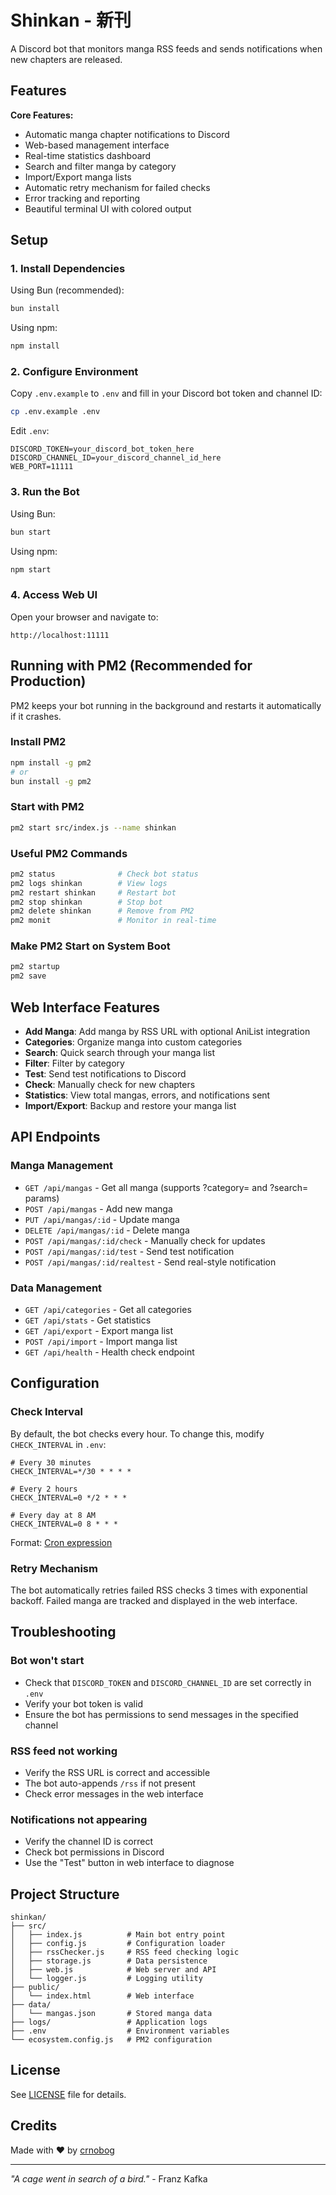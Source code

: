 # Shinkan - 新刊

A Discord bot that monitors manga RSS feeds and sends notifications when new chapters are released.

## Features

**Core Features:**
- Automatic manga chapter notifications to Discord
- Web-based management interface
- Real-time statistics dashboard
- Search and filter manga by category
- Import/Export manga lists
- Automatic retry mechanism for failed checks
- Error tracking and reporting
- Beautiful terminal UI with colored output

## Setup

### 1. Install Dependencies

Using Bun (recommended):
```bash
bun install
```

Using npm:
```bash
npm install
```

### 2. Configure Environment

Copy `.env.example` to `.env` and fill in your Discord bot token and channel ID:
```bash
cp .env.example .env
```

Edit `.env`:
```env
DISCORD_TOKEN=your_discord_bot_token_here
DISCORD_CHANNEL_ID=your_discord_channel_id_here
WEB_PORT=11111
```

### 3. Run the Bot

Using Bun:
```bash
bun start
```

Using npm:
```bash
npm start
```

### 4. Access Web UI

Open your browser and navigate to:
```
http://localhost:11111
```

## Running with PM2 (Recommended for Production)

PM2 keeps your bot running in the background and restarts it automatically if it crashes.

### Install PM2
```bash
npm install -g pm2
# or
bun install -g pm2
```

### Start with PM2
```bash
pm2 start src/index.js --name shinkan
```

### Useful PM2 Commands
```bash
pm2 status              # Check bot status
pm2 logs shinkan        # View logs
pm2 restart shinkan     # Restart bot
pm2 stop shinkan        # Stop bot
pm2 delete shinkan      # Remove from PM2
pm2 monit               # Monitor in real-time
```

### Make PM2 Start on System Boot
```bash
pm2 startup
pm2 save
```

## Web Interface Features

- **Add Manga**: Add manga by RSS URL with optional AniList integration
- **Categories**: Organize manga into custom categories
- **Search**: Quick search through your manga list
- **Filter**: Filter by category
- **Test**: Send test notifications to Discord
- **Check**: Manually check for new chapters
- **Statistics**: View total mangas, errors, and notifications sent
- **Import/Export**: Backup and restore your manga list

## API Endpoints

### Manga Management
- `GET /api/mangas` - Get all manga (supports ?category= and ?search= params)
- `POST /api/mangas` - Add new manga
- `PUT /api/mangas/:id` - Update manga
- `DELETE /api/mangas/:id` - Delete manga
- `POST /api/mangas/:id/check` - Manually check for updates
- `POST /api/mangas/:id/test` - Send test notification
- `POST /api/mangas/:id/realtest` - Send real-style notification

### Data Management
- `GET /api/categories` - Get all categories
- `GET /api/stats` - Get statistics
- `GET /api/export` - Export manga list
- `POST /api/import` - Import manga list
- `GET /api/health` - Health check endpoint

## Configuration

### Check Interval

By default, the bot checks every hour. To change this, modify `CHECK_INTERVAL` in `.env`:

```env
# Every 30 minutes
CHECK_INTERVAL=*/30 * * * *

# Every 2 hours
CHECK_INTERVAL=0 */2 * * *

# Every day at 8 AM
CHECK_INTERVAL=0 8 * * *
```

Format: [Cron expression](https://crontab.guru/)

### Retry Mechanism

The bot automatically retries failed RSS checks 3 times with exponential backoff. Failed manga are tracked and displayed in the web interface.

## Troubleshooting

### Bot won't start
- Check that `DISCORD_TOKEN` and `DISCORD_CHANNEL_ID` are set correctly in `.env`
- Verify your bot token is valid
- Ensure the bot has permissions to send messages in the specified channel

### RSS feed not working
- Verify the RSS URL is correct and accessible
- The bot auto-appends `/rss` if not present
- Check error messages in the web interface

### Notifications not appearing
- Verify the channel ID is correct
- Check bot permissions in Discord
- Use the "Test" button in web interface to diagnose

## Project Structure

```
shinkan/
├── src/
│   ├── index.js          # Main bot entry point
│   ├── config.js         # Configuration loader
│   ├── rssChecker.js     # RSS feed checking logic
│   ├── storage.js        # Data persistence
│   ├── web.js            # Web server and API
│   └── logger.js         # Logging utility
├── public/
│   └── index.html        # Web interface
├── data/
│   └── mangas.json       # Stored manga data
├── logs/                 # Application logs
├── .env                  # Environment variables
└── ecosystem.config.js   # PM2 configuration
```

## License

See [LICENSE](LICENSE) file for details.

## Credits

Made with ♥ by [crnobog](https://github.com/crnobog69)

---

_"A cage went in search of a bird."_ - Franz Kafka
